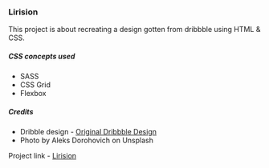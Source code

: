 ### Lirision

This project is about recreating a design gotten from dribbble using HTML & CSS.

##### CSS concepts used

- SASS
- CSS Grid
- Flexbox

##### Credits

- Dribble design - [Original Dribbble Design](https://dribbble.com/shots/3135121-Invision-theme-redesign-landing-page-mobile-web?utm_source=Clipboard_Shot&utm_campaign=divanraj&utm_content=Invision%20theme%20redesign%20-%20landing%20page%20%26%20mobile%20web&utm_medium=Social_Share)
- Photo by Aleks Dorohovich on Unsplash

Project link - [Lirision](https://nursh.github.io/Dribble-Invision-Practise/)
